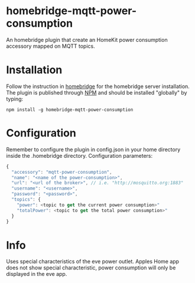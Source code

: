# homebridge-mqtt-power-consumption
An homebridge plugin that create an HomeKit power consumption accessory mapped on MQTT topics.

# Installation
Follow the instruction in [homebridge](https://www.npmjs.com/package/homebridge) for the homebridge server installation.
The plugin is published through [NPM](https://www.npmjs.com/package/homebridge-mqtt-power-consumption) and should be installed "globally" by typing:

    npm install -g homebridge-mqtt-power-consumption

# Configuration
Remember to configure the plugin in config.json in your home directory inside the .homebridge directory. Configuration parameters:
```javascript
{
  "accessory": "mqtt-power-consumption",
  "name": "<name of the power-consumption>",
  "url": "<url of the broker>", // i.e. "http://mosquitto.org:1883"
  "username": "<username>",
  "password": "<password>",
  "topics": {
    "power": <topic to get the current power consumption>"
    "totalPower": <topic to get the total power consumption>"
  }
}
```

# Info
Uses special characteristics of the eve power outlet. Apples Home app does not show special characteristic, power consumption
will only be displayed in the eve app.